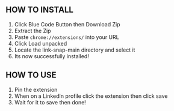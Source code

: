 ## HOW TO INSTALL

1. Click Blue Code Button then Download Zip
2. Extract the Zip
3. Paste `chrome://extensions/` into your URL
4. Click Load unpacked
5. Locate the link-snap-main directory and select it
6. Its now successfully installed!

## HOW TO USE
1. Pin the extension
2. When on a LinkedIn profile click the extension then click save
3. Wait for it to save then done!
